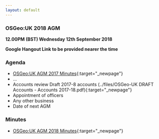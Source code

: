 ```yaml
---
layout: default
---
```


### OSGeo:UK 2018 AGM

**12.00PM (BST) Wednesday 12th September 2018**

**Google Hangout Link to be provided nearer the time**

### Agenda

* [OSGeo:UK AGM 2017 Minutes](./agm2017minutes.html){:target="_newpage"}
* ...
* Accounts review Draft 2017-8 accounts (../files/OSGeo-UK DRAFT Accounts - Accounts 2017-18.pdf){:target="_newpage"}
* Appointment of officers
* Any other business	
* Date of next AGM

### Minutes

* [OSGeo:UK AGM 2018 Minutes](./agm2018minutes.html){:target="_newpage"}
